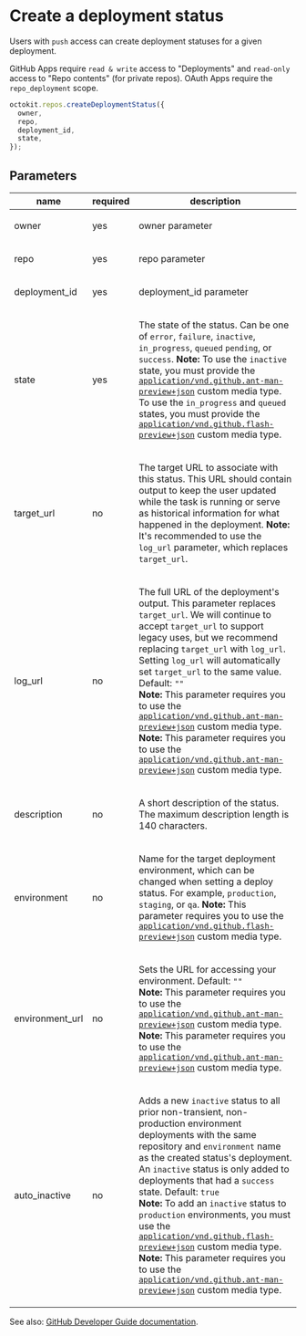 # Create a deployment status

Users with `push` access can create deployment statuses for a given deployment.

GitHub Apps require `read & write` access to "Deployments" and `read-only` access to "Repo contents" (for private repos). OAuth Apps require the `repo_deployment` scope.

```js
octokit.repos.createDeploymentStatus({
  owner,
  repo,
  deployment_id,
  state,
});
```

## Parameters

<table>
  <thead>
    <tr>
      <th>name</th>
      <th>required</th>
      <th>description</th>
    </tr>
  </thead>
  <tbody>
    <tr><td>owner</td><td>yes</td><td>

owner parameter

</td></tr>
<tr><td>repo</td><td>yes</td><td>

repo parameter

</td></tr>
<tr><td>deployment_id</td><td>yes</td><td>

deployment_id parameter

</td></tr>
<tr><td>state</td><td>yes</td><td>

The state of the status. Can be one of `error`, `failure`, `inactive`, `in_progress`, `queued` `pending`, or `success`. **Note:** To use the `inactive` state, you must provide the [`application/vnd.github.ant-man-preview+json`](https://developer.github.com/v3/previews/#enhanced-deployments) custom media type. To use the `in_progress` and `queued` states, you must provide the [`application/vnd.github.flash-preview+json`](https://developer.github.com/v3/previews/#deployment-statuses) custom media type.

</td></tr>
<tr><td>target_url</td><td>no</td><td>

The target URL to associate with this status. This URL should contain output to keep the user updated while the task is running or serve as historical information for what happened in the deployment. **Note:** It's recommended to use the `log_url` parameter, which replaces `target_url`.

</td></tr>
<tr><td>log_url</td><td>no</td><td>

The full URL of the deployment's output. This parameter replaces `target_url`. We will continue to accept `target_url` to support legacy uses, but we recommend replacing `target_url` with `log_url`. Setting `log_url` will automatically set `target_url` to the same value. Default: `""`  
**Note:** This parameter requires you to use the [`application/vnd.github.ant-man-preview+json`](https://developer.github.com/v3/previews/#enhanced-deployments) custom media type. **Note:** This parameter requires you to use the [`application/vnd.github.ant-man-preview+json`](https://developer.github.com/v3/previews/#enhanced-deployments) custom media type.

</td></tr>
<tr><td>description</td><td>no</td><td>

A short description of the status. The maximum description length is 140 characters.

</td></tr>
<tr><td>environment</td><td>no</td><td>

Name for the target deployment environment, which can be changed when setting a deploy status. For example, `production`, `staging`, or `qa`. **Note:** This parameter requires you to use the [`application/vnd.github.flash-preview+json`](https://developer.github.com/v3/previews/#deployment-statuses) custom media type.

</td></tr>
<tr><td>environment_url</td><td>no</td><td>

Sets the URL for accessing your environment. Default: `""`  
**Note:** This parameter requires you to use the [`application/vnd.github.ant-man-preview+json`](https://developer.github.com/v3/previews/#enhanced-deployments) custom media type. **Note:** This parameter requires you to use the [`application/vnd.github.ant-man-preview+json`](https://developer.github.com/v3/previews/#enhanced-deployments) custom media type.

</td></tr>
<tr><td>auto_inactive</td><td>no</td><td>

Adds a new `inactive` status to all prior non-transient, non-production environment deployments with the same repository and `environment` name as the created status's deployment. An `inactive` status is only added to deployments that had a `success` state. Default: `true`  
**Note:** To add an `inactive` status to `production` environments, you must use the [`application/vnd.github.flash-preview+json`](https://developer.github.com/v3/previews/#deployment-statuses) custom media type.  
**Note:** This parameter requires you to use the [`application/vnd.github.ant-man-preview+json`](https://developer.github.com/v3/previews/#enhanced-deployments) custom media type.

</td></tr>
  </tbody>
</table>

See also: [GitHub Developer Guide documentation](https://developer.github.com/v3/repos/deployments/#create-a-deployment-status).
